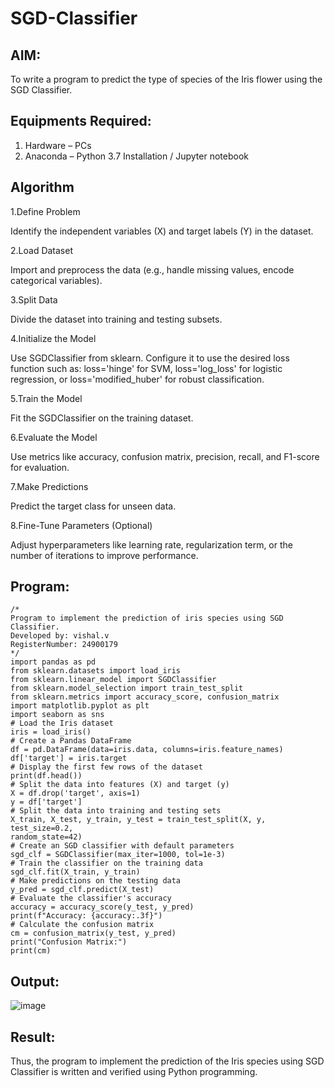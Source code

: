 # SGD-Classifier
## AIM:
To write a program to predict the type of species of the Iris flower using the SGD Classifier.

## Equipments Required:
1. Hardware – PCs
2. Anaconda – Python 3.7 Installation / Jupyter notebook

## Algorithm

1.Define Problem

Identify the independent variables (X) and target labels (Y) in the dataset.

2.Load Dataset

Import and preprocess the data (e.g., handle missing values, encode categorical variables).

3.Split Data

Divide the dataset into training and testing subsets.

4.Initialize the Model

Use SGDClassifier from sklearn. Configure it to use the desired loss function such as:
loss='hinge' for SVM,
loss='log_loss' for logistic regression, or
loss='modified_huber' for robust classification.

5.Train the Model

Fit the SGDClassifier on the training dataset.

6.Evaluate the Model

Use metrics like accuracy, confusion matrix, precision, recall, and F1-score for evaluation.

7.Make Predictions

Predict the target class for unseen data.

8.Fine-Tune Parameters (Optional)

Adjust hyperparameters like learning rate, regularization term, or the number of iterations to improve performance.

## Program:
```
/*
Program to implement the prediction of iris species using SGD Classifier.
Developed by: vishal.v
RegisterNumber: 24900179 
*/
import pandas as pd
from sklearn.datasets import load_iris
from sklearn.linear_model import SGDClassifier
from sklearn.model_selection import train_test_split
from sklearn.metrics import accuracy_score, confusion_matrix
import matplotlib.pyplot as plt
import seaborn as sns
# Load the Iris dataset
iris = load_iris()
# Create a Pandas DataFrame
df = pd.DataFrame(data=iris.data, columns=iris.feature_names)
df['target'] = iris.target
# Display the first few rows of the dataset
print(df.head())
# Split the data into features (X) and target (y)
X = df.drop('target', axis=1)
y = df['target']
# Split the data into training and testing sets
X_train, X_test, y_train, y_test = train_test_split(X, y, test_size=0.2,
random_state=42)
# Create an SGD classifier with default parameters
sgd_clf = SGDClassifier(max_iter=1000, tol=1e-3)
# Train the classifier on the training data
sgd_clf.fit(X_train, y_train)
# Make predictions on the testing data
y_pred = sgd_clf.predict(X_test)
# Evaluate the classifier's accuracy
accuracy = accuracy_score(y_test, y_pred)
print(f"Accuracy: {accuracy:.3f}")
# Calculate the confusion matrix
cm = confusion_matrix(y_test, y_pred)
print("Confusion Matrix:")
print(cm)
```
## Output:
![image](https://github.com/user-attachments/assets/02fc6cff-b6b1-4f89-9186-6bef12f2dd7b)


## Result:
Thus, the program to implement the prediction of the Iris species using SGD Classifier is written and verified using Python programming.
